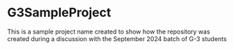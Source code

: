 # G3SampleProject
This is a sample project name created to show how the repository was created during a discussion with the September 2024 batch of G-3 students
